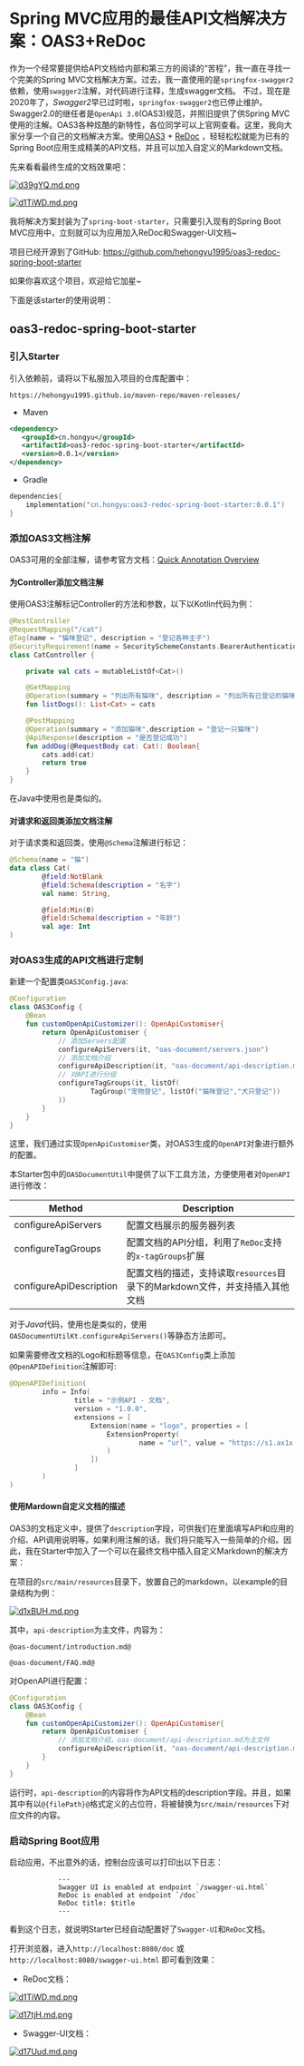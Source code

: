 # Spring MVC应用的最佳API文档解决方案：OAS3+ReDoc

作为一个经常要提供给API文档给内部和第三方的阅读的“苦程”，我一直在寻找一个完美的Spring MVC文档解决方案。过去，我一直使用的是`springfox-swagger2`依赖，使用`swagger2`注解，对代码进行注释，生成swagger文档。
不过，现在是2020年了，*Swagger2*早已过时啦，`springfox-swagger2`也已停止维护。Swagger2.0的继任者是`OpenApi 3.0`(OAS3)规范，并照旧提供了供Spring MVC使用的注解。OAS3各种炫酷的新特性，各位同学可以上官网查看。这里，我向大家分享一个自己的文档解决方案。使用[OAS3](https://swagger.io/specification/) + [ReDoc](https://github.com/Redocly/redoc) ，轻轻松松就能为已有的Spring Boot应用生成精美的API文档，并且可以加入自定义的Markdown文档。

先来看看最终生成的文档效果吧：

[![d39gYQ.md.png](https://s1.ax1x.com/2020/08/19/d39gYQ.md.png)](https://imgchr.com/i/d39gYQ)

[![d1TiWD.md.png](https://s1.ax1x.com/2020/08/19/d1TiWD.md.png)](https://imgchr.com/i/d1TiWD)

我将解决方案封装为了`spring-boot-starter`，只需要引入现有的Spring Boot MVC应用中，立刻就可以为应用加入ReDoc和Swagger-UI文档~

项目已经开源到了GitHub: https://github.com/hehongyu1995/oas3-redoc-spring-boot-starter

如果你喜欢这个项目，欢迎给它加星~

下面是该starter的使用说明：

## oas3-redoc-spring-boot-starter

### 引入Starter

引入依赖前，请将以下私服加入项目的仓库配置中：

```
https://hehongyu1995.github.io/maven-repo/maven-releases/
```

- Maven

```xml
<dependency>
   <groupId>cn.hongyu</groupId>
   <artifactId>oas3-redoc-spring-boot-starter</artifactId>
   <version>0.0.1</version>
</dependency>
```

- Gradle

```kotlin
dependencies{
    implementation("cn.hongyu:oas3-redoc-spring-boot-starter:0.0.1")
}
```

### 添加OAS3文档注解

OAS3可用的全部注解，请参考官方文档：[Quick Annotation Overview](https://github.com/swagger-api/swagger-core/wiki/Swagger-2.X---Annotations#quick-annotation-overview)

#### 为Controller添加文档注解

使用OAS3注解标记Controller的方法和参数，以下以Kotlin代码为例：

```kotlin
@RestController
@RequestMapping("/cat")
@Tag(name = "猫咪登记", description = "登记各种主子")
@SecurityRequirement(name = SecuritySchemeConstants.BearerAuthentication)
class CatController {

    private val cats = mutableListOf<Cat>()

    @GetMapping
    @Operation(summary = "列出所有猫咪", description = "列出所有已登记的猫咪")
    fun listDogs(): List<Cat> = cats

    @PostMapping
    @Operation(summary = "添加猫咪",description = "登记一只猫咪")
    @ApiResponse(description = "是否登记成功")
    fun addDog(@RequestBody cat: Cat): Boolean{
        cats.add(cat)
        return true
    }
}
```

在Java中使用也是类似的。

#### 对请求和返回类添加文档注解

对于请求类和返回类，使用`@Schema`注解进行标记：

```kotlin
@Schema(name = "猫")
data class Cat(
        @field:NotBlank
        @field:Schema(description = "名字")
        val name: String,

        @field:Min(0)
        @field:Schema(description = "年龄")
        val age: Int
)
```

### 对OAS3生成的API文档进行定制

新建一个配置类`OAS3Config.java`:

```kotlin
@Configuration
class OAS3Config {
    @Bean
    fun customOpenApiCustomizer(): OpenApiCustomiser{
        return OpenApiCustomiser {
            // 添加Servers配置
            configureApiServers(it, "oas-document/servers.json")
            // 添加文档介绍
            configureApiDescription(it, "oas-document/api-description.md")
            // 对API进行分组
            configureTagGroups(it, listOf(
                    TagGroup("宠物登记", listOf("猫咪登记","犬只登记"))
            ))
        }
    }
}
```

这里，我们通过实现`OpenApiCustomiser`类，对OAS3生成的`OpenAPI`对象进行额外的配置。

本Starter包中的`OASDocumentUtil`中提供了以下工具方法，方便使用者对`OpenAPI`进行修改：

Method|Description
---|---
configureApiServers|配置文档展示的服务器列表
configureTagGroups|配置文档的API分组，利用了`ReDoc`支持的`x-tagGroups`扩展
configureApiDescription|配置文档的描述，支持读取`resources`目录下的Markdown文件，并支持插入其他文档

对于*Java*代码，使用也是类似的，使用`OASDocumentUtilKt.configureApiServers()`等静态方法即可。

如果需要修改文档的Logo和标题等信息，在`OAS3Config`类上添加`@OpenAPIDefinition`注解即可:

```kotlin
@OpenAPIDefinition(
        info = Info(
                title = "示例API - 文档",
                version = "1.0.0",
                extensions = [
                    Extension(name = "logo", properties = [
                        ExtensionProperty(
                                name = "url", value = "https://s1.ax1x.com/2020/08/18/dMBXqI.jpg"
                        )
                    ])
                ]
        )
)
```

#### 使用Mardown自定义文档的描述

OAS3的文档定义中，提供了`description`字段，可供我们在里面填写API和应用的介绍、API调用说明等。如果利用注解的话，我们将只能写入一些简单的介绍。因此，我在Starter中加入了一个可以在最终文档中插入自定义Markdown的解决方案：

在项目的`src/main/resources`目录下，放置自己的markdown，以example的目录结构为例：

[![d1xBUH.md.png](https://s1.ax1x.com/2020/08/19/d1xBUH.md.png)](https://imgchr.com/i/d1xBUH)

其中，`api-description`为主文件，内容为：

```
@oas-document/introduction.md@

@oas-document/FAQ.md@
```

对OpenAPI进行配置：

```kotlin
@Configuration
class OAS3Config {
    @Bean
    fun customOpenApiCustomizer(): OpenApiCustomiser{
        return OpenApiCustomiser {
            // 添加文档介绍，oas-document/api-description.md为主文件
            configureApiDescription(it, "oas-document/api-description.md")
        }
    }
}
```

运行时，`api-description`的内容将作为API文档的description字段。并且，如果其中有以`@{filePath}@`格式定义的占位符，将被替换为`src/main/resources`下对应文件的内容。


### 启动Spring Boot应用

启动应用，不出意外的话，控制台应该可以打印出以下日志：

```
            ---
            Swagger UI is enabled at endpoint `/swagger-ui.html`
            ReDoc is enabled at endpoint `/doc`
            ReDoc title: $title
            ---
```

看到这个日志，就说明Starter已经自动配置好了`Swagger-UI`和`ReDoc`文档。

打开浏览器，进入`http://localhost:8080/doc` 或 `http://localhost:8080/swagger-ui.html` 即可看到效果：

- ReDoc文档：

[![d1TiWD.md.png](https://s1.ax1x.com/2020/08/19/d1TiWD.md.png)](https://imgchr.com/i/d1TiWD)

[![d17tjH.md.png](https://s1.ax1x.com/2020/08/19/d17tjH.md.png)](https://imgchr.com/i/d17tjH)

- Swagger-UI文档：

[![d17Uud.md.png](https://s1.ax1x.com/2020/08/19/d17Uud.md.png)](https://imgchr.com/i/d17Uud)


